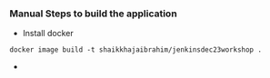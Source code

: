 ### Manual Steps to build the application

* Install docker 
```
docker image build -t shaikkhajaibrahim/jenkinsdec23workshop .
```
* 

